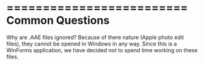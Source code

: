 =========================
    Common Questions       
=========================

Why are .AAE files ignored?
Because of there nature (Apple photo edit files), they cannot be opened in Windows in any way. Since this is a WinForms application, we have decided not to spend time working on these files.